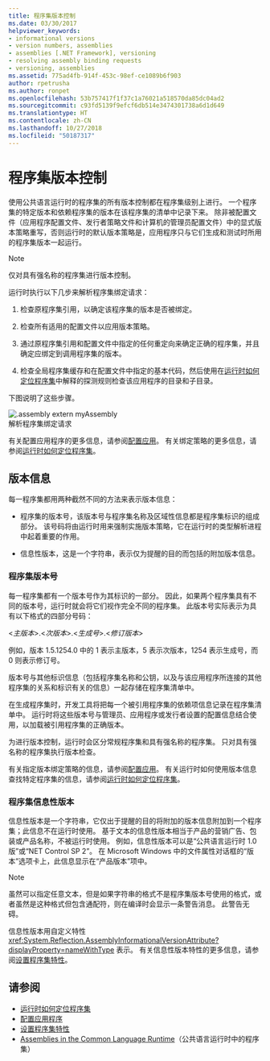 ```yaml
---
title: 程序集版本控制
ms.date: 03/30/2017
helpviewer_keywords:
- informational versions
- version numbers, assemblies
- assemblies [.NET Framework], versioning
- resolving assembly binding requests
- versioning, assemblies
ms.assetid: 775ad4fb-914f-453c-98ef-ce1089b6f903
author: rpetrusha
ms.author: ronpet
ms.openlocfilehash: 53b757417f1f37c1a76021a518570da85dc04ad2
ms.sourcegitcommit: c93fd5139f9efcf6db514e3474301738a6d1d649
ms.translationtype: HT
ms.contentlocale: zh-CN
ms.lasthandoff: 10/27/2018
ms.locfileid: "50187317"
---
```

# <a name="assembly-versioning"></a>程序集版本控制
使用公共语言运行时的程序集的所有版本控制都在程序集级别上进行。 一个程序集的特定版本和依赖程序集的版本在该程序集的清单中记录下来。 除非被配置文件（应用程序配置文件、发行者策略文件和计算机的管理员配置文件）中的显式版本策略重写，否则运行时的默认版本策略是，应用程序只与它们生成和测试时所用的程序集版本一起运行。  
  
> [!NOTE]
>  仅对具有强名称的程序集进行版本控制。  
  
 运行时执行以下几步来解析程序集绑定请求：  
  
1.  检查原程序集引用，以确定该程序集的版本是否被绑定。  
  
2.  检查所有适用的配置文件以应用版本策略。  
  
3.  通过原程序集引用和配置文件中指定的任何重定向来确定正确的程序集，并且确定应绑定到调用程序集的版本。  
  
4.  检查全局程序集缓存和在配置文件中指定的基本代码，然后使用在[运行时如何定位程序集](../../../docs/framework/deployment/how-the-runtime-locates-assemblies.md)中解释的探测规则检查该应用程序的目录和子目录。  
  
 下图说明了这些步骤。  
  
 ![.assembly extern myAssembly](../../../docs/framework/app-domains/media/versioningover.gif "versioningover")  
解析程序集绑定请求  
  
 有关配置应用程序的更多信息，请参阅[配置应用](../../../docs/framework/configure-apps/index.md)。 有关绑定策略的更多信息，请参阅[运行时如何定位程序集](../../../docs/framework/deployment/how-the-runtime-locates-assemblies.md)。  
  
## <a name="version-information"></a>版本信息  
 每一程序集都用两种截然不同的方法来表示版本信息：  
  
-   程序集的版本号，该版本号与程序集名称及区域性信息都是程序集标识的组成部分。 该号码将由运行时用来强制实施版本策略，它在运行时的类型解析进程中起着重要的作用。  
  
-   信息性版本，这是一个字符串，表示仅为提醒的目的而包括的附加版本信息。  
  
### <a name="assembly-version-number"></a>程序集版本号  
 每一程序集都有一个版本号作为其标识的一部分。 因此，如果两个程序集具有不同的版本号，运行时就会将它们视作完全不同的程序集。 此版本号实际表示为具有以下格式的四部分号码：  
  
 \<*主版本*>.\<*次版本*>.\<*生成号*>.\<*修订版本*>  
  
 例如，版本 1.5.1254.0 中的 1 表示主版本，5 表示次版本，1254 表示生成号，而 0 则表示修订号。  
  
 版本号与其他标识信息（包括程序集名称和公钥，以及与该应用程序所连接的其他程序集的关系和标识有关的信息）一起存储在程序集清单中。  
  
 在生成程序集时，开发工具将把每一个被引用程序集的依赖项信息记录在程序集清单中。 运行时将这些版本号与管理员、应用程序或发行者设置的配置信息结合使用，以加载被引用程序集的正确版本。  
  
 为进行版本控制，运行时会区分常规程序集和具有强名称的程序集。 只对具有强名称的程序集执行版本检查。  
  
 有关指定版本绑定策略的信息，请参阅[配置应用](../../../docs/framework/configure-apps/index.md)。 有关运行时如何使用版本信息查找特定程序集的信息，请参阅[运行时如何定位程序集](../../../docs/framework/deployment/how-the-runtime-locates-assemblies.md)。  
  
### <a name="assembly-informational-version"></a>程序集信息性版本  
 信息性版本是一个字符串，它仅出于提醒的目的将附加的版本信息附加到一个程序集；此信息不在运行时使用。 基于文本的信息性版本相当于产品的营销广告、包装或产品名称，不被运行时使用。 例如，信息性版本可以是“公共语言运行时 1.0 版”或“NET Control SP 2”。 在 Microsoft Windows 中的文件属性对话框的“版本”选项卡上，此信息显示在“产品版本”项中。  
  
> [!NOTE]
>  虽然可以指定任意文本，但是如果字符串的格式不是程序集版本号使用的格式，或者虽然是这种格式但包含通配符，则在编译时会显示一条警告消息。 此警告无碍。  
  
 信息性版本用自定义特性 <xref:System.Reflection.AssemblyInformationalVersionAttribute?displayProperty=nameWithType> 表示。 有关信息性版本特性的更多信息，请参阅[设置程序集特性](../../../docs/framework/app-domains/set-assembly-attributes.md)。  
  
## <a name="see-also"></a>请参阅  
- [运行时如何定位程序集](../../../docs/framework/deployment/how-the-runtime-locates-assemblies.md)  
- [配置应用程序](../../../docs/framework/configure-apps/index.md)  
- [设置程序集特性](../../../docs/framework/app-domains/set-assembly-attributes.md)  
- [Assemblies in the Common Language Runtime](../../../docs/framework/app-domains/assemblies-in-the-common-language-runtime.md)（公共语言运行时中的程序集）
